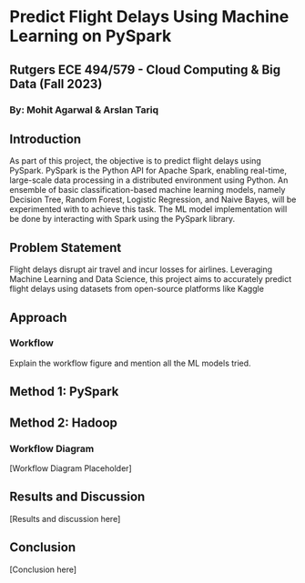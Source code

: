 # Predict Flight Delays Using Machine Learning on PySpark

## Rutgers ECE 494/579 - Cloud Computing & Big Data (Fall 2023)

### By: Mohit Agarwal & Arslan Tariq

## Introduction

As part of this project, the objective is to predict flight delays using PySpark. PySpark is the Python API for Apache Spark, enabling real-time, large-scale data processing in a distributed environment using Python. An ensemble of basic classification-based machine learning models, namely Decision Tree, Random Forest, Logistic Regression, and Naive Bayes, will be experimented with to achieve this task. The ML model implementation will be done by interacting with Spark using the PySpark library.

## Problem Statement

Flight delays disrupt air travel and incur losses for airlines. Leveraging Machine Learning and Data Science, this project aims to accurately predict flight delays using datasets from open-source platforms like Kaggle

## Approach

### Workflow

Explain the workflow figure and mention all the ML models tried.

## Method 1: PySpark

## Method 2: Hadoop

### Workflow Diagram

[Workflow Diagram Placeholder]

## Results and Discussion

[Results and discussion here]

## Conclusion

[Conclusion here]
